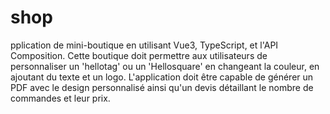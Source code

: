 # shop

pplication de mini-boutique en utilisant Vue3, TypeScript, et l'API Composition. Cette boutique doit permettre aux utilisateurs de personnaliser un 'hellotag' ou un 'Hellosquare' en changeant la couleur, en ajoutant du texte et un logo. L'application doit être capable de générer un PDF avec le design personnalisé ainsi qu'un devis détaillant le nombre de commandes et leur prix. 
